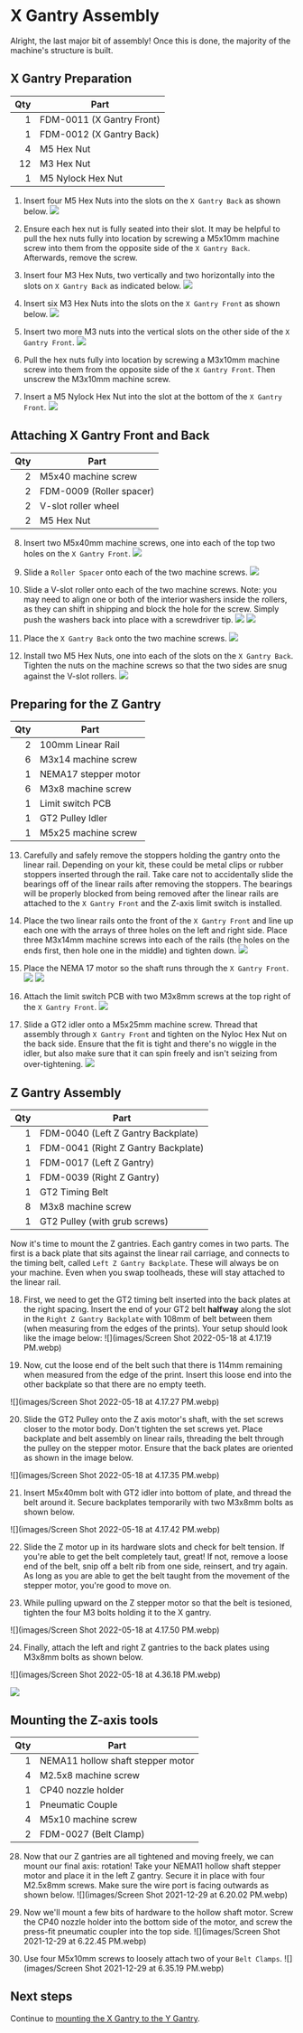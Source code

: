 # X Gantry Assembly

Alright, the last major bit of assembly! Once this is done, the majority of the machine's structure is built.

## X Gantry Preparation

| Qty | Part                      |
|----:|---------------------------|
|   1 | FDM-0011 (X Gantry Front) |
|   1 | FDM-0012 (X Gantry Back)  |
|   4 | M5 Hex Nut                |
|  12 | M3 Hex Nut                |
|   1 | M5 Nylock Hex Nut         |

1. Insert four M5 Hex Nuts into the slots on the `X Gantry Back` as shown below.
  ![](images/X-Gantry-Assembly-Step-1.webp)

2. Ensure each hex nut is fully seated into their slot. It may be helpful to pull the hex nuts fully into location by screwing a M5x10mm machine screw into them from the opposite side of the `X Gantry Back`. Afterwards, remove the screw.

3. Insert four M3 Hex Nuts, two vertically and two horizontally into the slots on `X Gantry Back` as indicated below.
  ![](images/X-Gantry-Assembly-Step-3-2-ALT.webp)

4. Insert six M3 Hex Nuts into the slots on the `X Gantry Front` as shown below.
  ![](images/X-Gantry-Assembly-Step-4.webp)

5. Insert two more M3 nuts into the vertical slots on the other side of the `X Gantry Front`.
  ![](images/X-Gantry-Assembly-Step-4-2.webp)

6. Pull the hex nuts fully into location by screwing a M3x10mm machine screw into them from the opposite side of the `X Gantry Front`. Then unscrew the M3x10mm machine screw.

7. Insert a M5 Nylock Hex Nut into the slot at the bottom of the `X Gantry Front`.
  ![](images/X-Gantry-Assembly-Step-6.webp)

## Attaching X Gantry Front and Back

| Qty | Part                     |
|----:|--------------------------|
|   2 | M5x40 machine screw      |
|   2 | FDM-0009 (Roller spacer) |
|   2 | V-slot roller wheel      |
|   2 | M5 Hex Nut               |

8. Insert two M5x40mm machine screws, one into each of the top two holes on the `X Gantry Front`.
  ![](images/X-Gantry-Assembly-Step-7.webp)

9. Slide a `Roller Spacer` onto each of the two machine screws.
  ![](images/X-Gantry-Assembly-Step-7-2.webp)

10. Slide a V-slot roller onto each of the two machine screws. Note: you may need to align one or both of the interior washers inside the rollers, as they can shift in shipping and block the hole for the screw. Simply push  the washers back into place with a screwdriver tip.
  ![](images/X-Gantry-Assembly-Step-7-3.webp)
  ![](images/X-Gantry-Assembly-Step-7-4.webp)

11. Place the `X Gantry Back` onto the two machine screws.
  ![](images/X-Gantry-Assembly-Step-8.webp)

12. Install two M5 Hex Nuts, one into each of the slots on the `X Gantry Back`. Tighten the nuts on the machine screws so that the two sides are snug against the V-slot rollers.
  ![](images/X-Gantry-Assembly-Step-9-ALT-2.webp)

## Preparing for the Z Gantry

| Qty | Part                 |
|----:|----------------------|
|   2 | 100mm Linear Rail    |
|   6 | M3x14 machine screw  |
|   1 | NEMA17 stepper motor |
|   6 | M3x8 machine screw   |
|   1 | Limit switch PCB     |
|   1 | GT2 Pulley Idler     |
|   1 | M5x25 machine screw  |

13.  Carefully and safely remove the stoppers holding the gantry onto the linear rail. Depending on your kit, these could be metal clips or rubber stoppers inserted through the rail. Take care not to accidentally slide the bearings off of the linear rails after removing the stoppers. The bearings will be properly blocked from being removed after the linear rails are attached to the `X Gantry Front` and the Z-axis limit switch is installed.

14.  Place the two linear rails onto the front of the `X Gantry Front` and line up each one with the arrays of three holes on the left and right side. Place three M3x14mm machine screws into each of the rails (the holes on the ends first, then hole one in the middle) and tighten down.
  ![](images/X-Gantry-Assembly-Step-10.webp)

15. Place the NEMA 17 motor so the shaft runs through the `X Gantry Front`.
  ![](images/X-Gantry-Assembly-Step-11.webp)
  ![](images/X-Gantry-Assembly-Step-11-2-MANUAL.webp)

16. Attach the limit switch PCB with two M3x8mm screws at the top right of the `X Gantry Front`.
  ![](images/X-Gantry-Assembly-Step-12.webp)

17. Slide a GT2 idler onto a M5x25mm machine screw. Thread that assembly through `X Gantry Front` and tighten on the Nyloc Hex Nut on the back side. Ensure that the fit is tight and there's no wiggle in the idler, but also make sure that it can spin freely and isn't seizing from over-tightening.
  ![](images/X-Gantry-Assembly-Step-13.webp)

## Z Gantry Assembly

| Qty | Part                                |
|----:|-------------------------------------|
|   1 | FDM-0040 (Left Z Gantry Backplate)  |
|   1 | FDM-0041 (Right Z Gantry Backplate) |
|   1 | FDM-0017 (Left Z Gantry)            |
|   1 | FDM-0039 (Right Z Gantry)           |
|   1 | GT2 Timing Belt                     |
|   8 | M3x8 machine screw                  |
|   1 | GT2 Pulley (with grub screws)       |

Now it's time to mount the Z gantries. Each gantry comes in two parts. The first is a back plate that sits against the linear rail carriage, and connects to the timing belt, called `Left Z Gantry Backplate`. These will always be on your machine. Even when you swap toolheads, these will stay attached to the linear rail.

18. First, we need to get the GT2 timing belt inserted into the back plates at the right spacing. Insert the end of your GT2 belt **halfway** along the slot in the `Right Z Gantry Backplate` with 108mm of belt between them (when measuring from the edges of the prints). Your setup should look like the image below:
  ![](images/Screen Shot 2022-05-18 at 4.17.19 PM.webp)

19. Now, cut the loose end of the belt such that there is 114mm remaining when measured from the edge of the print. Insert this loose end into the other backplate so that there are no empty teeth.

![](images/Screen Shot 2022-05-18 at 4.17.27 PM.webp)

20.   Slide the GT2 Pulley onto the Z axis motor's shaft, with the set screws closer to the motor body. Don't tighten the set screws yet. Place backplate and belt assembly on linear rails, threading the belt through the pulley on the stepper motor. Ensure that the back plates are oriented as shown in the image below.

![](images/Screen Shot 2022-05-18 at 4.17.35 PM.webp)

21.  Insert M5x40mm bolt with GT2 idler into bottom of plate, and thread the belt around it. Secure backplates temporarily with two M3x8mm bolts as shown below.

![](images/Screen Shot 2022-05-18 at 4.17.42 PM.webp)

22.  Slide the Z motor up in its hardware slots and check for belt tension. If you're able to get the belt completely taut, great! If not, remove a loose end of the belt, snip off a belt rib from one side, reinsert, and try again. As long as you are able to get the belt taught from the movement of the stepper motor, you're good to move on.

23. While pulling upward on the Z stepper motor so that the belt is tesioned, tighten the four M3 bolts holding it to the X gantry.

![](images/Screen Shot 2022-05-18 at 4.17.50 PM.webp)

24. Finally, attach the left and right Z gantries to the back plates using M3x8mm bolts as shown below.

![](images/Screen Shot 2022-05-18 at 4.36.18 PM.webp)

  ![](images/IMG_0704.webp)



## Mounting the Z-axis tools

| Qty | Part                              |
|----:|-----------------------------------|
|   1 | NEMA11 hollow shaft stepper motor |
|   4 | M2.5x8 machine screw              |
|   1 | CP40 nozzle holder                |
|   1 | Pneumatic Couple                  |
|   4 | M5x10 machine screw               |
|   2 | FDM-0027 (Belt Clamp)             |

28. Now that our Z gantries are all tightened and moving freely, we can mount our final axis: rotation! Take your NEMA11 hollow shaft stepper motor and place it in the left Z gantry. Secure it in place with four M2.5x8mm screws. Make sure the wire port is facing outwards as shown below.
  ![](images/Screen Shot 2021-12-29 at 6.20.02 PM.webp)

29. Now we'll mount a few bits of hardware to the hollow shaft motor. Screw the CP40 nozzle holder into the bottom side of the motor, and screw the press-fit pneumatic coupler into the top side.
  ![](images/Screen Shot 2021-12-29 at 6.22.45 PM.webp)

30. Use four M5x10mm screws to loosely attach two of your `Belt Clamps`.
  ![](images/Screen Shot 2021-12-29 at 6.35.19 PM.webp)

## Next steps

Continue to [mounting the X Gantry to the Y Gantry](../8-mount-x-to-y/index.md).
